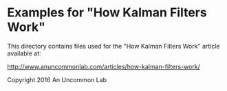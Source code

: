 Examples for "How Kalman Filters Work"
======================================

This directory contains files used for the "How Kalman Filters Work" 
article available at:

http://www.anuncommonlab.com/articles/how-kalman-filters-work/

Copyright 2016 An Uncommon Lab
